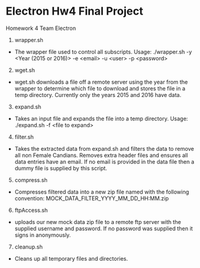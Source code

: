 # Electron Hw4 Final Project
Homework 4 Team Electron

1. wrapper.sh
  * The wrapper file used to control all subscripts. Usage: ./wrapper.sh -y \<Year (2015 or 2016)\> -e \<email\> -u \<user\> -p \<password\>
2. wget.sh
  * wget.sh downloads a file off a remote server using the year from the wrapper to determine which file to download and stores the file in a temp directory. Currently only the years 2015 and 2016 have data. 
3. expand.sh
  * Takes an input file and expands the file into a temp directory. Usage: ./expand.sh -f \<file to expand\>
4. filter.sh
  * Takes the extracted data from expand.sh and filters the data to remove all non Female Candians. Removes extra header files and ensures all data entries have an email. If no email is provided in the data file then a dummy file is supplied by this script.
5. compress.sh
  * Compresses filtered data into a new zip file named with the following convention: MOCK_DATA_FILTER_YYYY_MM_DD_HH:MM.zip
6. 	ftpAccess.sh
  * uploads our new mock data zip file to a remote ftp server with the supplied username and password. If no password was supplied then it signs in anonymously.
7. cleanup.sh
  * Cleans up all temporary files and directories.


